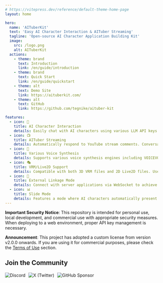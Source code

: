 ```yaml
---
# https://vitepress.dev/reference/default-theme-home-page
layout: home

hero:
  name: 'AITuberKit'
  text: 'Easy AI Character Interaction & AITuber Streaming'
  tagline: 'Open-source AI Character Application Building Kit'
  image:
    src: /logo.png
    alt: AITuberKit
  actions:
    - theme: brand
      text: Introduction
      link: /en/guide/introduction
    - theme: brand
      text: Quick Start
      link: /en/guide/quickstart
    - theme: alt
      text: Demo Site
      link: https://aituberkit.com/
    - theme: alt
      text: GitHub
      link: https://github.com/tegnike/aituber-kit

features:
  - icon: 🤖
    title: AI Character Interaction
    details: Easily chat with AI characters using various LLM API keys. Multimodal support enables image recognition.
  - icon: 📺
    title: AITuber Streaming
    details: Automatically respond to YouTube stream comments. Conversation continuation mode allows proactive speaking even without comments.
  - icon: 🎤
    title: Various Voice Synthesis
    details: Supports various voice synthesis engines including VOICEVOX, Koeiromap, Google Text-to-Speech, and ElevenLabs.
  - icon: 🎭
    title: VRM/Live2D Support
    details: Compatible with both 3D VRM files and 2D Live2D files. Use your favorite characters.
  - icon: 🔄
    title: External Linkage Mode
    details: Connect with server applications via WebSocket to achieve more advanced features.
  - icon: 📊
    title: Slide Mode
    details: Features a mode where AI characters automatically present slides. Leave presentations to them.
---
```


<div class="custom-block warning">
  <p><strong>Important Security Notice</strong>: This repository is intended for personal use, local development, and commercial use with appropriate security measures. When deploying to a web environment, proper API key management is necessary.</p>
</div>

<div class="custom-block info">
  <p><strong>Announcement</strong>: This project has adopted a custom license from version v2.0.0 onwards. If you are using it for commercial purposes, please check the <a href="/en/guide/license">Terms of Use</a> section.</p>
</div>

## Join the Community

<div class="vp-doc" style="display: flex; gap: 10px; flex-wrap: wrap; margin-top: 20px;">
  <a href="https://discord.gg/5rHEue52nZ" target="_blank" rel="noopener noreferrer" style="text-decoration: none;">
    <img src="https://img.shields.io/badge/Discord-AITuberKit-7289DA?logo=discord&style=flat&logoColor=white" alt="Discord" />
  </a>
  <a href="https://x.com/tegnike" target="_blank" rel="noopener noreferrer" style="text-decoration: none;">
    <img src="https://img.shields.io/badge/X-tegnike-1DA1F2?logo=x&style=flat&logoColor=white" alt="X (Twitter)" />
  </a>
  <a href="https://github.com/sponsors/tegnike" target="_blank" rel="noopener noreferrer" style="text-decoration: none;">
    <img src="https://img.shields.io/badge/Sponsor-GitHub-ea4aaa?style=flat&logo=github" alt="GitHub Sponsor" />
  </a>
</div>
